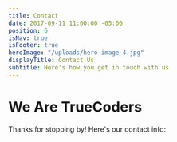 ```yaml
---
title: Contact
date: 2017-09-11 11:00:00 -05:00
position: 6
isNav: true
isFooter: true
heroImage: "/uploads/hero-image-4.jpg"
displayTitle: Contact Us
subtitle: Here's how you get in touch with us
---
```


# We Are TrueCoders

Thanks for stopping by! Here's our contact info:
